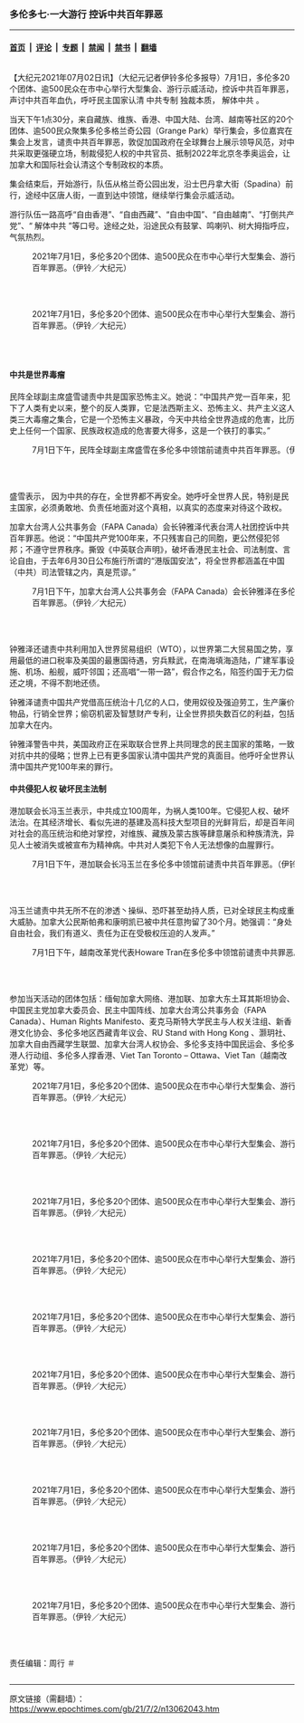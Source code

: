 ### 多伦多七·一大游行 控诉中共百年罪恶

---

#### [首页](../../../..?n13062043) &nbsp;|&nbsp; [评论](../../../../../epoch-comment?n13062043) &nbsp;|&nbsp; [专题](../../../../../epoch-special?n13062043) &nbsp;|&nbsp; [禁闻](../../../../../epoch-news?n13062043) &nbsp;|&nbsp; [禁书](../../../../../books?n13062043) &nbsp;|&nbsp; [翻墙](https://github.com/gfw-breaker/nogfw/blob/master/README.md?n13062043)


<div class="column" id="artbody" itemprop="articleBody">
 <!-- article content begin -->
 <p>
  【大纪元2021年07月02日讯】（大纪元记者伊铃多伦多报导）7月1日，多伦多20个团体、逾500民众在市中心举行大型集会、游行示威活动，控诉中共百年罪恶，声讨中共百年血仇，呼吁民主国家认清
  <ok href="https://www.epochtimes.com/gb/tag/%E4%B8%AD%E5%85%B1%E4%B8%93%E5%88%B6.html">
   中共专制
  </ok>
  独裁本质，
  <ok href="https://www.epochtimes.com/gb/tag/%E8%A7%A3%E4%BD%93%E4%B8%AD%E5%85%B1.html">
   解体中共
  </ok>
  。
 </p>
 <p>
  当天下午1点30分，来自藏族、维族、香港、中国大陆、台湾、越南等社区的20个团体、逾500民众聚集多伦多格兰奇公园（Grange Park）举行集会，多位嘉宾在集会上发言，谴责中共百年罪恶，敦促加国政府在全球舞台上展示领导风范，对中共采取更强硬立场，制裁侵犯人权的中共官员、抵制2022年北京冬季奥运会，让加拿大和国际社会认清这个专制政权的本质。
 </p>
 <p>
  集会结束后，开始游行，队伍从格兰奇公园出发，沿士巴丹拿大街（Spadina）前行，途经中区唐人街，一直到达中领馆，继续举行集会示威活动。
 </p>
 <p>
  游行队伍一路高呼“自由香港”、“自由西藏”、“自由中国”、“自由越南”、“打倒共产党”、“
  <ok href="https://www.epochtimes.com/gb/tag/%E8%A7%A3%E4%BD%93%E4%B8%AD%E5%85%B1.html">
   解体中共
  </ok>
  ”等口号。途经之处，沿途民众有鼓掌、鸣喇叭、树大拇指呼应，气氛热烈。
 </p>
 <figure aria-describedby="caption-attachment-13062067" class="wp-caption aligncenter" id="attachment_13062067" style="width: 600px">
  <ok href="https://i.epochtimes.com/assets/uploads/2021/07/id13062067-DSC_0114.jpg" target="_blank">
   <img alt="" class="size-large wp-image-13062067" src="https://i.epochtimes.com/assets/uploads/2021/07/id13062067-DSC_0114-600x402.jpg"/>
  </ok>
  <br/><figcaption class="wp-caption-text" id="caption-attachment-13062067">
   2021年7月1日，多伦多20个团体、逾500民众在市中心举行大型集会、游行示威活动，控诉中共百年罪恶。（伊铃／大纪元）
  </figcaption><br/>
 </figure><br/>
 <figure aria-describedby="caption-attachment-13062074" class="wp-caption aligncenter" id="attachment_13062074" style="width: 600px">
  <ok href="https://i.epochtimes.com/assets/uploads/2021/07/id13062074-DSC_0057.jpg" target="_blank">
   <img alt="" class="size-large wp-image-13062074" src="https://i.epochtimes.com/assets/uploads/2021/07/id13062074-DSC_0057-600x402.jpg"/>
  </ok>
  <br/><figcaption class="wp-caption-text" id="caption-attachment-13062074">
   2021年7月1日，多伦多20个团体、逾500民众在市中心举行大型集会、游行示威活动，控诉中共百年罪恶。（伊铃／大纪元）
  </figcaption><br/>
 </figure><br/>
 <h4>
  中共是世界毒瘤
 </h4>
 <p>
  民阵全球副主席盛雪谴责中共是国家恐怖主义。她说：“中国共产党一百年来，犯下了人类有史以来，整个的反人类罪，它是法西斯主义、恐怖主义、共产主义这人类三大毒瘤之集合，它是一个恐怖主义暴政，今天中共给全世界造成的危害，比历史上任何一个国家、民族政权造成的危害要大得多，这是一个铁打的事实。”
 </p>
 <figure aria-describedby="caption-attachment-13062078" class="wp-caption aligncenter" id="attachment_13062078" style="width: 600px">
  <ok href="https://i.epochtimes.com/assets/uploads/2021/07/id13062078-DSC_0086.jpg" target="_blank">
   <img alt="" class="size-large wp-image-13062078" src="https://i.epochtimes.com/assets/uploads/2021/07/id13062078-DSC_0086-600x402.jpg"/>
  </ok>
  <br/><figcaption class="wp-caption-text" id="caption-attachment-13062078">
   7月1日下午，民阵全球副主席盛雪在多伦多中领馆前谴责中共百年罪恶。（伊铃／大纪元）
  </figcaption><br/>
 </figure><br/>
 <p>
  盛雪表示， 因为中共的存在，全世界都不再安全。她呼吁全世界人民，特别是民主国家，必须勇敢地、负责任地面对这个真相，以真实的态度来对待这个政权。
 </p>
 <p>
  加拿大台湾人公共事务会（FAPA Canada）会长钟雅泽代表台湾人社团控诉中共百年罪恶。他说：“中国共产党100年来，不只残害自己的同胞，更公然侵犯邻邦；不遵守世界秩序。撕毁《中英联合声明》，破坏香港民主社会、司法制度、言论自由，于去年6月30日公布施行所谓的“港版国安法”，将全世界都涵盖在中国（中共）司法管辖之内，真是荒谬。”
 </p>
 <figure aria-describedby="caption-attachment-13062079" class="wp-caption aligncenter" id="attachment_13062079" style="width: 600px">
  <ok href="https://i.epochtimes.com/assets/uploads/2021/07/id13062079-DSC_0089.jpg" target="_blank">
   <img alt="" class="size-large wp-image-13062079" src="https://i.epochtimes.com/assets/uploads/2021/07/id13062079-DSC_0089-600x469.jpg"/>
  </ok>
  <br/><figcaption class="wp-caption-text" id="caption-attachment-13062079">
   7月1日下午，加拿大台湾人公共事务会（FAPA Canada）会长钟雅泽在多伦多中领馆前控诉中共百年罪恶。（伊铃／大纪元）
  </figcaption><br/>
 </figure><br/>
 <p>
  钟雅泽还谴责中共利用加入世界贸易组织（WTO），以世界第二大贸易国之势，享用最低的进口税率及美国的最惠国待遇，穷兵黩武，在南海填海造陆，广建军事设施、机场、船舰，威吓邻国；还高唱“一带一路”，假合作之名，陷签约国于无力偿还之境，不得不割地还债。
 </p>
 <p>
  钟雅泽谴责中国共产党借高压统治十几亿的人口，使用奴役及强迫劳工，生产廉价物品，行销全世界；偷窃机密及智慧财产专利，让全世界损失数百亿的利益，包括加拿大在内。
 </p>
 <p>
  钟雅泽警告中共，美国政府正在采取联合世界上共同理念的民主国家的策略，一致对抗中共的侵略；世界上已有更多国家认清中国共产党的真面目。他呼吁全世界认清中国共产党100年来的罪行。
 </p>
 <h4>
  中共侵犯人权 破坏民主法制
 </h4>
 <p>
  港加联会长冯玉兰表示，中共成立100周年，为祸人类100年。它侵犯人权、破坏法治。在其经济增长、看似先进的基建及高科技大型项目的光鲜背后，却是百年间对社会的高压统治和绝对掌控，对维族、藏族及蒙古族等肆意屠杀和种族清洗，异见人士被消失或被宣布为精神病。中共对人类犯下令人无法想像的血腥罪行。
 </p>
 <figure aria-describedby="caption-attachment-13062082" class="wp-caption aligncenter" id="attachment_13062082" style="width: 600px">
  <ok href="https://i.epochtimes.com/assets/uploads/2021/07/id13062082-DSC_0098.jpg" target="_blank">
   <img alt="" class="size-large wp-image-13062082" src="https://i.epochtimes.com/assets/uploads/2021/07/id13062082-DSC_0098-600x402.jpg"/>
  </ok>
  <br/><figcaption class="wp-caption-text" id="caption-attachment-13062082">
   7月1日下午，港加联会长冯玉兰在多伦多中领馆前谴责中共百年罪恶。（伊铃／大纪元）
  </figcaption><br/>
 </figure><br/>
 <p>
  冯玉兰谴责中共无所不在的渗透丶操纵、恐吓甚至劫持人质，已对全球民主构成重大威胁。加拿大公民斯帕弗和康明凯已被中共任意拘留了30个月。她强调：“身处自由社会，我们有道义、责任为正在受极权压迫的人发声。”
 </p>
 <figure aria-describedby="caption-attachment-13062080" class="wp-caption aligncenter" id="attachment_13062080" style="width: 600px">
  <ok href="https://i.epochtimes.com/assets/uploads/2021/07/id13062080-DSC_0093.jpg" target="_blank">
   <img alt="" class="size-large wp-image-13062080" src="https://i.epochtimes.com/assets/uploads/2021/07/id13062080-DSC_0093-600x402.jpg"/>
  </ok>
  <br/><figcaption class="wp-caption-text" id="caption-attachment-13062080">
   7月1日下午，越南改革党代表Howare Tran在多伦多中领馆前谴责中共罪恶。（伊铃／大纪元）
  </figcaption><br/>
 </figure><br/>
 <p>
  参加当天活动的团体包括：缅甸加拿大网络、港加联、加拿大东土耳其斯坦协会、中国民主党加拿大委员会、民主中国阵线、加拿大台湾公共事务会（FAPA Canada）、Human Rights Manifesto、麦克马斯特大学民主与人权关注组、新香港文化协会、多伦多地区西藏青年议会、RU Stand with Hong Kong 、灏玥社、加拿大自由西藏学生联盟、加拿大台湾人权协会、多伦多支持中国民运会、多伦多港人行动组、多伦多人撑香港、Viet Tan Toronto – Ottawa、Viet Tan（越南改革党）等。
 </p>
 <figure aria-describedby="caption-attachment-13062068" class="wp-caption aligncenter" id="attachment_13062068" style="width: 600px">
  <ok href="https://i.epochtimes.com/assets/uploads/2021/07/id13062068-DSC_0124.jpg" target="_blank">
   <img alt="" class="size-large wp-image-13062068" src="https://i.epochtimes.com/assets/uploads/2021/07/id13062068-DSC_0124-600x402.jpg"/>
  </ok>
  <br/><figcaption class="wp-caption-text" id="caption-attachment-13062068">
   2021年7月1日，多伦多20个团体、逾500民众在市中心举行大型集会、游行示威活动，控诉中共百年罪恶。（伊铃／大纪元）
  </figcaption><br/>
 </figure><br/>
 <figure aria-describedby="caption-attachment-13062064" class="wp-caption aligncenter" id="attachment_13062064" style="width: 600px">
  <ok href="https://i.epochtimes.com/assets/uploads/2021/07/id13062064-DSC_0108.jpg" target="_blank">
   <img alt="" class="size-large wp-image-13062064" src="https://i.epochtimes.com/assets/uploads/2021/07/id13062064-DSC_0108-600x402.jpg"/>
  </ok>
  <br/><figcaption class="wp-caption-text" id="caption-attachment-13062064">
   2021年7月1日，多伦多20个团体、逾500民众在市中心举行大型集会、游行示威活动，控诉中共百年罪恶。（伊铃／大纪元）
  </figcaption><br/>
 </figure><br/>
 <figure aria-describedby="caption-attachment-13062066" class="wp-caption aligncenter" id="attachment_13062066" style="width: 600px">
  <ok href="https://i.epochtimes.com/assets/uploads/2021/07/id13062066-DSC_0112.jpg" target="_blank">
   <img alt="" class="size-large wp-image-13062066" src="https://i.epochtimes.com/assets/uploads/2021/07/id13062066-DSC_0112-600x402.jpg"/>
  </ok>
  <br/><figcaption class="wp-caption-text" id="caption-attachment-13062066">
   2021年7月1日，多伦多20个团体、逾500民众在市中心举行大型集会、游行示威活动，控诉中共百年罪恶。（伊铃／大纪元）
  </figcaption><br/>
 </figure><br/>
 <figure aria-describedby="caption-attachment-13062059" class="wp-caption aligncenter" id="attachment_13062059" style="width: 600px">
  <ok href="https://i.epochtimes.com/assets/uploads/2021/07/id13062059-DSC_0105.jpg" target="_blank">
   <img alt="" class="size-large wp-image-13062059" src="https://i.epochtimes.com/assets/uploads/2021/07/id13062059-DSC_0105-600x402.jpg"/>
  </ok>
  <br/><figcaption class="wp-caption-text" id="caption-attachment-13062059">
   2021年7月1日，多伦多20个团体、逾500民众在市中心举行大型集会、游行示威活动，控诉中共百年罪恶。（伊铃／大纪元）
  </figcaption><br/>
 </figure><br/>
 <figure aria-describedby="caption-attachment-13062073" class="wp-caption aligncenter" id="attachment_13062073" style="width: 600px">
  <ok href="https://i.epochtimes.com/assets/uploads/2021/07/id13062073-DSC_0052.jpg" target="_blank">
   <img alt="" class="size-large wp-image-13062073" src="https://i.epochtimes.com/assets/uploads/2021/07/id13062073-DSC_0052-600x402.jpg"/>
  </ok>
  <br/><figcaption class="wp-caption-text" id="caption-attachment-13062073">
   2021年7月1日，多伦多20个团体、逾500民众在市中心举行大型集会、游行示威活动，控诉中共百年罪恶。（伊铃／大纪元）
  </figcaption><br/>
 </figure><br/>
 <figure aria-describedby="caption-attachment-13062072" class="wp-caption aligncenter" id="attachment_13062072" style="width: 600px">
  <ok href="https://i.epochtimes.com/assets/uploads/2021/07/id13062072-DSC_0016.jpg" target="_blank">
   <img alt="" class="size-large wp-image-13062072" src="https://i.epochtimes.com/assets/uploads/2021/07/id13062072-DSC_0016-600x402.jpg"/>
  </ok>
  <br/><figcaption class="wp-caption-text" id="caption-attachment-13062072">
   2021年7月1日，多伦多20个团体、逾500民众在市中心举行大型集会、游行示威活动，控诉中共百年罪恶。（伊铃／大纪元）
  </figcaption><br/>
 </figure><br/>
 <figure aria-describedby="caption-attachment-13062070" class="wp-caption aligncenter" id="attachment_13062070" style="width: 600px">
  <ok href="https://i.epochtimes.com/assets/uploads/2021/07/id13062070-DSC_0004.jpg" target="_blank">
   <img alt="" class="size-large wp-image-13062070" src="https://i.epochtimes.com/assets/uploads/2021/07/id13062070-DSC_0004-600x402.jpg"/>
  </ok>
  <br/><figcaption class="wp-caption-text" id="caption-attachment-13062070">
   2021年7月1日，多伦多20个团体、逾500民众在市中心举行大型集会、游行示威活动，控诉中共百年罪恶。（伊铃／大纪元）
  </figcaption><br/>
 </figure><br/>
 <figure aria-describedby="caption-attachment-13062081" class="wp-caption aligncenter" id="attachment_13062081" style="width: 600px">
  <ok href="https://i.epochtimes.com/assets/uploads/2021/07/id13062081-DSC_0097.jpg" target="_blank">
   <img alt="" class="size-large wp-image-13062081" src="https://i.epochtimes.com/assets/uploads/2021/07/id13062081-DSC_0097-600x546.jpg"/>
  </ok>
  <br/><figcaption class="wp-caption-text" id="caption-attachment-13062081">
   2021年7月1日，多伦多20个团体、逾500民众在市中心举行大型集会、游行示威活动，控诉中共百年罪恶。（伊铃／大纪元）
  </figcaption><br/>
 </figure><br/>
 <figure aria-describedby="caption-attachment-13062076" class="wp-caption aligncenter" id="attachment_13062076" style="width: 600px">
  <ok href="https://i.epochtimes.com/assets/uploads/2021/07/id13062076-DSC_0081.jpg" target="_blank">
   <img alt="" class="size-large wp-image-13062076" src="https://i.epochtimes.com/assets/uploads/2021/07/id13062076-DSC_0081-600x402.jpg"/>
  </ok>
  <br/><figcaption class="wp-caption-text" id="caption-attachment-13062076">
   2021年7月1日，多伦多20个团体、逾500民众在市中心举行大型集会、游行示威活动，控诉中共百年罪恶。（伊铃／大纪元）
  </figcaption><br/>
 </figure><br/>
 <figure aria-describedby="caption-attachment-13062077" class="wp-caption aligncenter" id="attachment_13062077" style="width: 600px">
  <ok href="https://i.epochtimes.com/assets/uploads/2021/07/id13062077-DSC_0084.jpg" target="_blank">
   <img alt="" class="size-large wp-image-13062077" src="https://i.epochtimes.com/assets/uploads/2021/07/id13062077-DSC_0084-600x402.jpg"/>
  </ok>
  <br/><figcaption class="wp-caption-text" id="caption-attachment-13062077">
   2021年7月1日，多伦多20个团体、逾500民众在市中心举行大型集会、游行示威活动，控诉中共百年罪恶。（伊铃／大纪元）
  </figcaption><br/>
 </figure><br/>
 <p>
  责任编辑：周行 ＃
 </p>
 <!-- article content end -->
</div>


---

原文链接（需翻墙）：https://www.epochtimes.com/gb/21/7/2/n13062043.htm